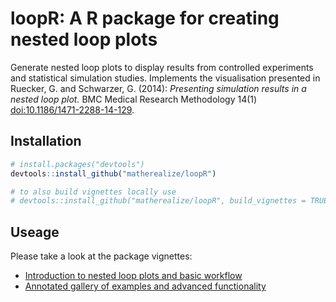 # loopR: A R package for creating nested loop plots

Generate nested loop plots to display results from controlled experiments and 
statistical simulation studies. Implements the visualisation presented in 
Ruecker, G. and Schwarzer, G. (2014): *Presenting simulation results in a nested loop plot.*
BMC Medical Research Methodology 14(1) <doi:10.1186/1471-2288-14-129>.

## Installation
``` r
# install.packages("devtools")
devtools::install_github("matherealize/loopR")

# to also build vignettes locally use
# devtools::install_github("matherealize/loopR", build_vignettes = TRUE)
```

## Useage
Please take a look at the package vignettes:

- [Introduction to nested loop plots and basic workflow](https://matherealize.github.io/Demo.html)
- [Annotated gallery of examples and advanced functionality](https://matherealize.github.io/Gallery.html)